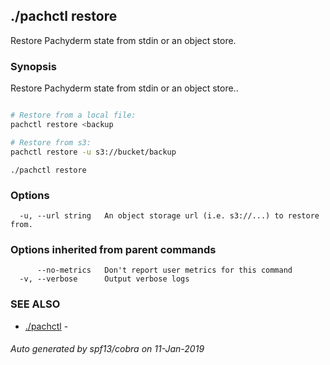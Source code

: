 ## ./pachctl restore

Restore Pachyderm state from stdin or an object store.

### Synopsis


Restore Pachyderm state from stdin or an object store..
```sh

# Restore from a local file:
pachctl restore <backup

# Restore from s3:
pachctl restore -u s3://bucket/backup
```

```
./pachctl restore
```

### Options

```
  -u, --url string   An object storage url (i.e. s3://...) to restore from.
```

### Options inherited from parent commands

```
      --no-metrics   Don't report user metrics for this command
  -v, --verbose      Output verbose logs
```

### SEE ALSO
* [./pachctl](./pachctl.html)	 - 

###### Auto generated by spf13/cobra on 11-Jan-2019
